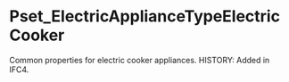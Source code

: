 # Pset_ElectricApplianceTypeElectricCooker

Common properties for electric cooker appliances. HISTORY: Added in IFC4.
